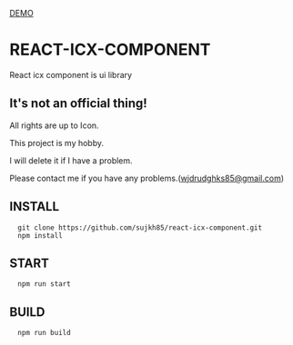 [DEMO](https://sujkh85.github.io/react-icx-component/)

# REACT-ICX-COMPONENT

React icx component is ui library

## It's not an official thing!

All rights are up to Icon.

This project is my hobby.

I will delete it if I have a problem.

Please contact me if you have any problems.(wjdrudghks85@gmail.com)

## INSTALL

```
  git clone https://github.com/sujkh85/react-icx-component.git
  npm install
```

## START

```
  npm run start
```

## BUILD

```
  npm run build
```
